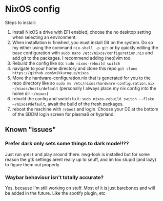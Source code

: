 # NixOS config

Steps to install:

1. Install NixOS a drive with EFI enabled, choose the no desktop setting when selecting an environment.
2. When installation is finished, you must install Git on the system. Do so my either using the command `nix-shell -p git` or by quickly editing the base configuration with `sudo nano /etc/nixos/configuration.nix` and add git to the packages. I recommend adding (neo)vim too.
3. Rebuild the config like so: `sudo nixos-rebuild switch`
4. navigate to your home directory and clone this repo `git clone https://github.com&mikkurogue/nixos`
5. Move the hardware-configuration.nix that is generated for you to the repo directory like so `sudo mv /etc/nixos/hardware-configuration.nix ~/nixos/hosts/default` (personally I always place my nix config into the home dir `~/nixos`)
6. rebuild the config and switch to it: `sudo nixos-rebuild switch --flake ~/nixos#default`, await the build of the fresh packages.
7. reboot the machine with `reboot` and login. Choose your DE at the bottom of the SDDM login screen for plasma6 or hyprland.

## Known "issues"

### Prefer dark only sets some things to dark mode!!??

Just run `qt6ct` and play around there. nwg-look is installed but for some reason the gtk settings arent really up to snuff, and im too stupid (and lazy) to figure them out properly

### Waybar behaviour isn't totally accurate?

Yes, <insert giga chad here> because I'm still working on stuff. Most of it is just barebones and will be added in the future. Like the spotify plugin, etc
